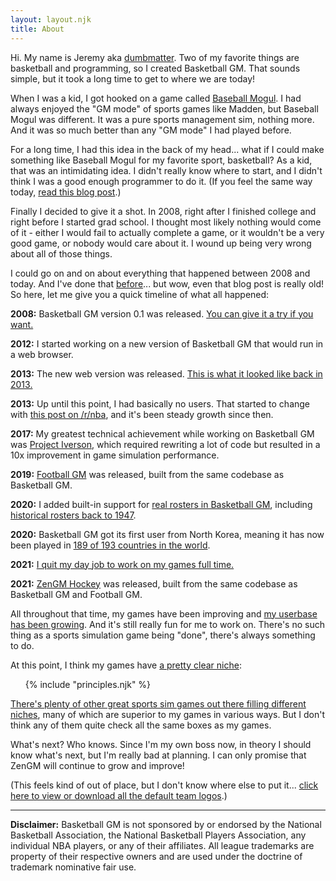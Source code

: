 ```yaml
---
layout: layout.njk
title: About
---
```


<style>
.headline {
    font-weight: bold;
}
</style>

Hi. My name is Jeremy aka [dumbmatter](https://dumbmatter.com/). Two of my favorite things are basketball and programming, so I created Basketball GM. That sounds simple, but it took a long time to get to where we are today!

When I was a kid, I got hooked on a game called [Baseball Mogul](https://www.sportsmogul.com/). I had always enjoyed the "GM mode" of sports games like Madden, but Baseball Mogul was different. It was a pure sports management sim, nothing more. And it was so much better than any "GM mode" I had played before.

For a long time, I had this idea in the back of my head... what if I could make something like Baseball Mogul for my favorite sport, basketball? As a kid, that was an intimidating idea. I didn't really know where to start, and I didn't think I was a good enough programmer to do it. (If you feel the same way today, [read this blog post](/blog/2019/07/so-you-want-to-write-a-sports-sim-game/).)

Finally I decided to give it a shot. In 2008, right after I finished college and right before I started grad school. I thought most likely nothing would come of it - either I would fail to actually complete a game, or it wouldn't be a very good game, or nobody would care about it. I wound up being very wrong about all of those things.

I could go on and on about everything that happened between 2008 and today. And I've done that [before](/blog/2013/12/development-history)... but wow, even that blog post is really old! So here, let me give you a quick timeline of what all happened:

<b class="text-highlight">2008:</b> Basketball GM version 0.1 was released. [You can give it a try if you want.](https://basketball-gm.com/old/)

<b class="text-highlight">2012:</b> I started working on a new version of Basketball GM that would run in a web browser.

<b class="text-highlight">2013:</b> The new web version was released. [This is what it looked like back in 2013.](https://old.basketball-gm.com/)

<b class="text-highlight">2013:</b> Up until this point, I had basically no users. That started to change with [this post on /r/nba](https://www.reddit.com/r/nba/comments/1j1e6q/i_made_a_singleplayer_basketball_management/), and it's been steady growth since then.

<b class="text-highlight">2017:</b> My greatest technical achievement while working on Basketball GM was [Project Iverson](/blog/tag/project-iverson/), which required rewriting a lot of code but resulted in a 10x improvement in game simulation performance.

<b class="text-highlight">2019:</b> [Football GM](/blog/2019/04/welcome/) was released, built from the same codebase as Basketball GM.

<b class="text-highlight">2020:</b> I added built-in support for [real rosters in Basketball GM](/blog/2020/04/real-players/), including [historical rosters back to 1947](/blog/2020/06/real-rosters-back-to-1947-contraction/).

<b class="text-highlight">2020:</b> Basketball GM got its first user from North Korea, meaning it has now been played in [189 of 193 countries in the world](/blog/2019/10/world-domination/).

<b class="text-highlight">2021:</b> [I quit my day job to work on my games full time.](/blog/2021/01/full-time-job/)

<b class="text-highlight">2021:</b> [ZenGM Hockey](https://www.reddit.com/r/ZenGMHockey/comments/lw79il/oh_shit_new_zengm_hockey_out_now_the_past_6_years/) was released, built from the same codebase as Basketball GM and Football GM.

All throughout that time, my games have been improving and [my userbase has been growing](/blog/2021/01/2020-was-awesome-for-bbgm/). And it's still really fun for me to work on. There's no such thing as a sports simulation game being "done", there's always something to do.

At this point, I think my games have [a pretty clear niche](/#principles):

<ul>
{% include "principles.njk" %}
</ul>

[There's plenty of other great sports sim games out there filling different niches](https://gmgames.org/), many of which are superior to my games in various ways. But I don't think any of them quite check all the same boxes as my games.

What's next? Who knows. Since I'm my own boss now, in theory I should know what's next, but I'm really bad at planning. I can only promise that ZenGM will continue to grow and improve!

(This feels kind of out of place, but I don't know where else to put it... <a href="/logos/">click here to view or download all the default team logos</a>.)

<hr>

**Disclaimer:** Basketball GM is not sponsored by or endorsed by the National Basketball Association, the National Basketball Players Association, any individual NBA players, or any of their affiliates. All league trademarks are property of their respective owners and are used under the doctrine of trademark nominative fair use.
